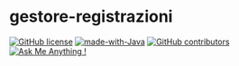 # gestore-registrazioni
[![GitHub license](https://img.shields.io/github/license/peppelongo96/gestore-registrazioni.svg)](https://github.com/peppelongo96/gestore-registrazioni/blob/page/LICENSE) [![made-with-Java](https://img.shields.io/badge/Made%20with-Java-1f425f.svg)](https://www.oracle.com/it/java/technologies/javase-downloads.html) [![GitHub contributors](https://img.shields.io/github/contributors/peppelongo96/gestore-registrazioni.svg)](https://GitHub.com/peppelongo96/gestore-registrazioni/graphs/contributors/) [![Ask Me Anything !](https://img.shields.io/badge/Ask%20me-anything-1abc9c.svg)](https://peppelongo96.github.io)

